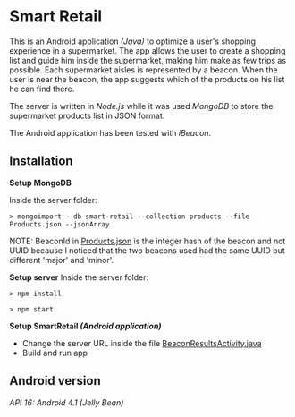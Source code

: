 # Smart Retail
This is an Android application *(Java)* to optimize a user's shopping experience in a supermarket. The app allows the user to create a shopping list and guide him inside the supermarket, making him make as few trips as possible. Each supermarket aisles is represented by a beacon. When the user is near the beacon, the app suggests which of the products on his list he can find there.

The server is written in *Node.js* while it was used *MongoDB* to store the supermarket products list in JSON format.

The Android application has been tested with *iBeacon*.

## Installation
**Setup MongoDB**

Inside the server folder:

```> mongoimport --db smart-retail --collection products --file Products.json --jsonArray```

NOTE: BeaconId in [Products.json](https://github.com/giusybng/smart-retail/blob/main/server/Products.json) is the integer hash of the beacon and not UUID because I noticed that the two beacons used had the same UUID but different 'major' and 'minor'.

**Setup server**
Inside the server folder: 

```> npm install```

```> npm start```

**Setup SmartRetail *(Android application)***
- Change the server URL inside the file [BeaconResultsActivity.java](https://github.com/giusybng/smart-retail/blob/main/SmartRetail/app/src/main/java/com/bongiovanni/smartretail/BeaconResultsActivity.java)
- Build and run app

## Android version

*API 16: Android 4.1 (Jelly Bean)*
